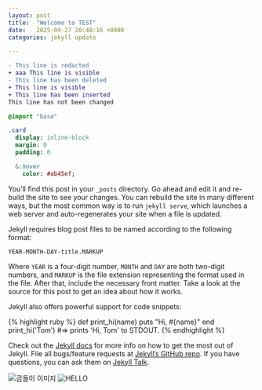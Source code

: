 ```yaml
---
layout: post
title:  "Welcome to TEST"
date:   2025-04-27 20:48:16 +0900
categories: jekyll update

---
```


```diff
- This line is redacted
+ aaa This line is visible
- This line has been deleted
+ This line is visible
+ This line has been inserted
This line has not been changed
```
```sass
@import "base"

.card
  display: inline-block
  margin: 0
  padding: 0

  &:hover
    color: #ab45ef;
```

You’ll find this post in your `_posts` directory. Go ahead and edit it and re-build the site to see your changes. You can rebuild the site in many different ways, but the most common way is to run `jekyll serve`, which launches a web server and auto-regenerates your site when a file is updated.

Jekyll requires blog post files to be named according to the following format:

`YEAR-MONTH-DAY-title.MARKUP`

Where `YEAR` is a four-digit number, `MONTH` and `DAY` are both two-digit numbers, and `MARKUP` is the file extension representing the format used in the file. After that, include the necessary front matter. Take a look at the source for this post to get an idea about how it works.

Jekyll also offers powerful support for code snippets:

{% highlight ruby %}
def print_hi(name)
  puts "Hi, #{name}"
end
print_hi('Tom')
#=> prints 'Hi, Tom' to STDOUT.
{% endhighlight %}

Check out the [Jekyll docs][jekyll-docs] for more info on how to get the most out of Jekyll. File all bugs/feature requests at [Jekyll’s GitHub repo][jekyll-gh]. If you have questions, you can ask them on [Jekyll Talk][jekyll-talk].



![곰돌이 이미지](https://www.mokpo.ac.kr/sites/www/atchmnfl_mngr/imageSlide/9/temp_1736239241132100.jpg)
![HELLO][img]


[jekyll-docs]: https://jekyllrb.com/docs/home
[jekyll-gh]:   https://github.com/jekyll/jekyll
[jekyll-talk]: https://talk.jekyllrb.com/
[img]: https://www.mokpo.ac.kr/sites/www/atchmnfl_mngr/imageSlide/9/temp_1736239241132100.jpg
